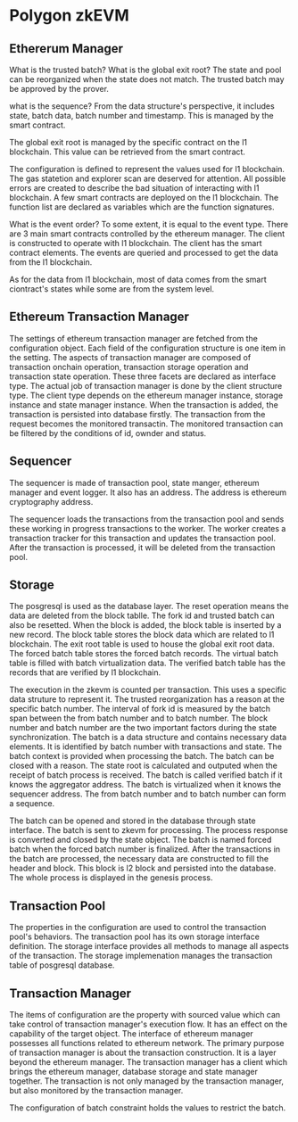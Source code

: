 # Polygon zkEVM

## Ethererum Manager

What is the trusted batch? What is the global exit root? The state and pool can be reorganized when the state does not match. The trusted batch may be approved by the prover. 

what is the sequence? From the data structure's perspective, it includes state, batch data, batch number and timestamp. This is managed by the smart contract.

The global exit root is managed by the specific contract on the l1 blockchain. This value can be retrieved from the smart contract. 

The configuration is defined to represent the values used for l1 blockchain. The gas statetion and explorer scan are deserved for attention. All possible errors are created to describe the bad situation of interacting with l1 blockchain. A few smart contracts are deployed on the l1 blockchain. The function list are declared as variables which are the function signatures. 

What is the event order? To some extent, it is equal to the event type. There are 3 main smart contracts controlled by the ethereum manager. The client is constructed to operate with l1 blockchain. The client has the smart contract elements. The events are queried and processed to get the data from the l1 blockchain. 

As for the data from l1 blockchain, most of data comes from the smart ciontract's states while some are from the system level. 

## Ethereum Transaction Manager

The settings of ethereum transaction manager are fetched from the configuration object. Each field of the configuration structure is one item in the setting. The aspects of transaction manager are composed of transaction onchain operation, transaction storage operation and transaction state operation. These three facets are declared as interface type. The actual job of transaction manager is done by the client structure type. The client type depends on the ethereum manager instance, storage instance and state manager instance. When the transaction is added, the transaction is persisted into database firstly. The transaction from the request becomes the monitored transactin. The monitored transaction can be filtered by the conditions of id, ownder and status. 

## Sequencer

The sequencer is made of transaction pool, state manger, ethereum manager and event logger. It also has an address. The address is ethereum cryptography address. 

The sequencer loads the transactions from the transaction pool and sends these working in progress transactions to the worker. The worker creates a transaction tracker for this transaction and updates the transaction pool. After the transaction is processed, it will be deleted from the transaction pool. 

## Storage

The posgresql is used as the database layer. The reset operation means the data are deleted from the block tablle. The fork id and trusted batch can also be resetted. When the block is added, the block table is inserted by a new record. The block table stores the block data which are related to l1 blockchain. The exit root table is used to house the global exit root data. The forced batch table stores the forced batch records. The virtual batch table is filled with batch virtualization data. The verified batch table has the records that are verified by l1 blockchain. 

The execution in the zkevm is counted per transaction. This uses a specific data struture to represent it. The trusted reorganization has a reason at the specific batch number. The interval of fork id is measured by the batch span between the from batch number and to batch number. The block number and batch number are the two important factors during the state synchronization. The batch is a data structure and contains necessary data elements. It is identified by batch number with transactions and state. The batch context is provided when processing the batch. The batch can be closed with a reason. The state root is calculated and outputed when the receipt of batch process is received. The batch is called verified batch if it knows the aggregator address. The batch is virtualized when it knows the sequencer address. The from batch number and to batch number can form a sequence. 

The batch can be opened and stored in the database through state interface. The batch is sent to zkevm for processing. The process response is converted and closed by the state object. The batch is named forced batch when the forced batch number is finalized. After the transactions in the batch are processed, the necessary data are constructed to fill the header and block. This block is l2 block and persisted into the database. The whole process is displayed in the genesis process. 

## Transaction Pool

The properties in the configuration are used to control the transaction pool's behaviors. The transaction pool has its own storage interface definition. The storage interface provides all methods to manage all aspects of the transaction. The storage implemenation manages the transaction table of posgresql database. 

## Transaction Manager

The items of configuration are the property with sourced value which can take control of transaction manager's execution flow. It has an effect on the capability of the target object. The interface of ethereum manager possesses all functions related to ethereum network. The primary purpose of transaction manager is about the transaction construction. It is a layer beyond the ethereum manager.  The transaction manager has a client which brings the ethereum manager, database storage and state manager together. The transaction is not only managed by the transaction manager, but also monitored by the transaction manager. 

The configuration of batch constraint holds the values to restrict the batch. 

